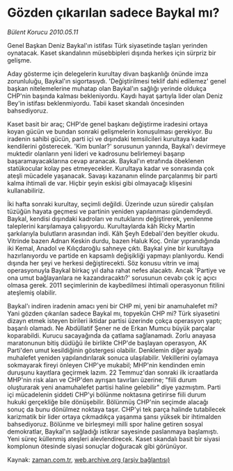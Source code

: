 # Gözden çıkarılan sadece Baykal mı?

*Bülent Korucu 2010.05.11*

<tr><td class="metin" colspan="2" style="padding-top: 20px; padding-left: 5px; ">Genel Başkan Deniz Baykal'ın istifası Türk siyasetinde taşları yerinden oynatacak. Kaset skandalının müsebbipleri dışında herkes için sürpriz bir gelişme.</td></tr><tr><td class="metin" colspan="2" style="padding-top: 20px; padding-left: 5px; "><p>Aday gösterme için delegelerin kurultay divan başkanlığı önünde imza zorunluluğu, Baykal'ın sigortasıydı. 'Değiştirilmesi teklif dahi edilemez' genel başkan nitelemelerine muhatap olan Baykal'ın sağlığı yerinde oldukça CHP'nin başında kalması bekleniyordu. Kaydı hayat şartıyla lider olan Deniz Bey'in istifası beklenmiyordu. Tabii kaset skandalı öncesinden bahsediyoruz.
<p>Kaset basit bir araç; CHP'de genel başkanı değiştirme iradesini ortaya koyan gücün ve bundan sonraki gelişmelerin konuşulması gerekiyor. Bu iradenin sahibi gücün, parti içi ve dışındaki temsilcileri kurultaya kadar kendilerini gösterecek. 'Kim bunlar?' sorusunun yanında, Baykal'ı devirmeye muktedir olanların yeni lideri ve kadrosunu belirlemeyi başarıp başaramayacaklarına cevap aranacak. Baykal'ın etrafında öbeklenen statükocular kolay pes etmeyecekler. Kurultaya kadar ve sonrasında çok ateşli mücadele yaşanacak. Savaşı kazananın elinde parçalanmış bir parti kalma ihtimali de var. Hiçbir şeyin eskisi gibi olmayacağı klişesini kullanabiliriz.
<p>İki hafta sonraki kurultay, seçimli değildi. Üzerinde uzun süredir çalışılan tüzüğün hayata geçmesi ve partinin yeniden yapılanması gündemdeydi. Baykal, kendisi dışındaki kadroları ve nutuklarını değiştirerek, yenilenme taleplerini karşılamaya çalışıyordu. Kurultaylarda kâh Ricky Martin şarkılarıyla bulutların arasından indi. Kâh Şeyh Edebali'den beyitler okudu. Vitrinde bazen Adnan Keskin durdu, bazen Haluk Koç. Onlar yıprandığında iki Kemal, Anadol ve Kılıçdaroğlu sahneye çıktı. Baykal yine bir kurultaya hazırlanıyordu ve partide en kapsamlı değişikliği yapmayı planlıyordu. Kendi dışında her şeyi ve herkesi değiştirecekti. Söz konusu vitrin ve imaj operasyonuyla Baykal birkaç yıl daha rahat nefes alacaktı. Ancak 'Partiye ve ona umut bağlayanlara ne kazandıracaktı?' sorusunun cevabı çok iç açıcı olmasa gerek. 2011 seçimlerinin de kaybedilmesi ihtimali operasyonun fitilini ateşlemiş olabilir.
<p>Baykal'ı indiren iradenin amacı yeni bir CHP mi, yeni bir anamuhalefet mi? Yani gözden çıkarılan sadece Baykal mı, topyekûn CHP mi? Türk siyasetini dizayn etmek isteyen birileri iktidar partisi üzerinde çokça operasyon yaptı; başarılı olamadı. Ne Abdüllatif Şener ne de Erkan Mumcu büyük parçalar koparabildi. Kurucu sacayağında da çatlama sağlanamadı. Zorlu anayasa maratonunun bitiş düdüğü ile birlikte CHP'de başlayan operasyon, AK Parti'den umut kesildiğinin göstergesi olabilir. Denklemin diğer ayağı muhalefet yeniden yapılandırılarak sonuca ulaşılabilir. Vekillerini oylamaya sokmayarak fireyi önleyen CHP'ye mukabil; MHP'nin kendinden emin duruşunu kayıtlara geçirmek lazım. 22 Temmuz'dan sonraki ilk icraatlarda MHP'nin risk alan ve CHP'den ayrışan tavırları üzerine; "fiili durum oluşturarak yeni anamuhalefet partisi haline gelebilir" diye yazmıştım. Parti içi mücadelenin şiddeti CHP'yi bölünme noktasına getirirse fiili durum hukuki gerçekliğe bile dönüşebilir. Bölünmüş CHP'nin seçimde alacağı sonuç da bunu dönülmez noktaya taşır. CHP'yi tek parça halinde tutabilecek karizmatik bir lider ortaya çıkmadıkça yaşanma şansı yüksek bir ihtimalden bahsediyoruz. Bölünme ve birleşmeyi milli spor haline getiren sosyal demokratlar, Baykal'ın sağladığı istikrar sayesinde paslanmaya başlamıştı. Yeni süreç küllenmiş ateşleri alevlendirecek. Kaset skandalı basit bir siyasi komplonun ötesinde siyasi sonuçlar doğuracak gibi görünüyor.<br/></p></p></p></p></td></tr>

Kaynak: [zaman.com.tr](http://zaman.com.tr/yazar.do?yazino=982613), [web.archive.org (arşiv bağlantısı)](http://web.archive.org/web/20100514143317/http://www.zaman.com.tr:80/yazar.do?yazino=982613)
